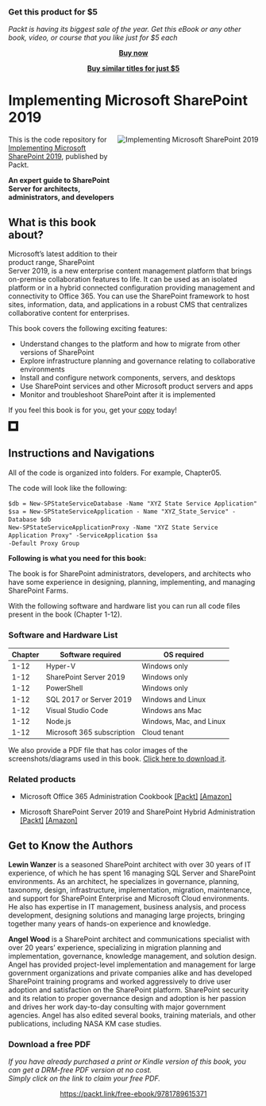 
### Get this product for $5

<i>Packt is having its biggest sale of the year. Get this eBook or any other book, video, or course that you like just for $5 each</i>


<b><p align='center'>[Buy now](https://packt.link/9781789615371)</p></b>


<b><p align='center'>[Buy similar titles for just $5](https://subscription.packtpub.com/search)</p></b>


# Implementing Microsoft SharePoint 2019

<a href="https://www.packtpub.com/product/implementing-microsoft-sharepoint-2019/9781789615371?utm_source=github&utm_medium=repository&utm_campaign=9781789615371"><img src="https://static.packt-cdn.com/products/9781789615371/cover/smaller" alt="Implementing Microsoft SharePoint 2019" height="256px" align="right"></a>

This is the code repository for [Implementing Microsoft SharePoint 2019](https://www.packtpub.com/product/implementing-microsoft-sharepoint-2019/9781789615371?utm_source=github&utm_medium=repository&utm_campaign=9781789615371), published by Packt.

**An expert guide to SharePoint Server for architects, administrators, and developers**

## What is this book about?
Microsoft’s latest addition to their product range, SharePoint Server 2019, is a new enterprise content management platform that brings on-premise collaboration features to life. It can be used as an isolated platform or in a hybrid connected configuration providing management and connectivity to Office 365. You can use the SharePoint framework to host sites, information, data, and applications in a robust CMS that centralizes collaborative content for enterprises.

This book covers the following exciting features: 
* Understand changes to the platform and how to migrate from other versions of SharePoint
* Explore infrastructure planning and governance relating to collaborative environments
* Install and configure network components, servers, and desktops
* Use SharePoint services and other Microsoft product servers and apps
* Monitor and troubleshoot SharePoint after it is implemented

If you feel this book is for you, get your [copy](https://www.amazon.com/dp/1789615372) today!

<a href="https://www.packtpub.com/?utm_source=github&utm_medium=banner&utm_campaign=GitHubBanner"><img src="https://raw.githubusercontent.com/PacktPublishing/GitHub/master/GitHub.png" 
alt="https://www.packtpub.com/" border="5" /></a>


## Instructions and Navigations
All of the code is organized into folders. For example, Chapter05.

The code will look like the following:
```
$db = New-SPStateServiceDatabase -Name "XYZ State Service Application"
$sa = New-SPStateServiceApplication - Name "XYZ_State_Service" -Database $db
New-SPStateServiceApplicationProxy -Name "XYZ State Service Application Proxy" -ServiceApplication $sa
-Default Proxy Group
```

**Following is what you need for this book:**

The book is for SharePoint administrators, developers, and architects who have some experience in designing, planning, implementing, and managing SharePoint Farms.

With the following software and hardware list you can run all code files present in the book (Chapter 1-12).

### Software and Hardware List

| Chapter  | Software required                   | OS required                        |
| -------- | ------------------------------------| -----------------------------------|
| 1-12     |Hyper-V                              | Windows only                       |
| 1-12     | SharePoint Server 2019              | Windows only                       |
| 1-12     | PowerShell                          | Windows only                       |
| 1-12     | SQL 2017 or Server 2019             | Windows and Linux                  |
| 1-12     | Visual Studio Code                  | Windows ans Mac                    |
| 1-12     | Node.js                             | Windows, Mac, and Linux            |
| 1-12     | Microsoft 365 subscription          | Cloud tenant                       |


We also provide a PDF file that has color images of the screenshots/diagrams used in this book. [Click here to download it](https://static.packt-cdn.com/downloads/9781789615371_ColorImages.pdf).


### Related products <Other books you may enjoy>
* Microsoft Office 365 Administration Cookbook [[Packt]](https://www.packtpub.com/product/microsoft-office-365-administration-cookbook/9781838551230?utm_source=github&utm_medium=repository&utm_campaign=9781838551230) [[Amazon]](https://www.amazon.com/dp/1838551239)

* Microsoft SharePoint Server 2019 and SharePoint Hybrid Administration [[Packt]](https://www.packtpub.com/product/microsoft-sharepoint-server-2019-and-sharepoint-hybrid-administration/9781800563735?utm_source=github&utm_medium=repository&utm_campaign=9781800563735) [[Amazon]](https://www.amazon.com/dp/1800563736)

## Get to Know the Authors
**Lewin Wanzer**
is a seasoned SharePoint architect with over 30 years of IT experience, of which he has spent 16 managing SQL Server and SharePoint environments. As an architect, he specializes in governance, planning, taxonomy, design, infrastructure, implementation, migration, maintenance, and support for SharePoint Enterprise and Microsoft Cloud environments. He also has expertise in IT management, business analysis, and process development, designing solutions and managing large projects, bringing together many years of hands-on experience and knowledge.

**Angel Wood**
is a SharePoint architect and communications specialist with over 20 years’ experience, specializing in migration planning and implementation, governance, knowledge management, and solution design. Angel has provided project-level implementation and management for large government organizations and private companies alike and has developed SharePoint training programs and worked aggressively to drive user adoption and satisfaction on the SharePoint platform. SharePoint security and its relation to proper governance design and adoption is her passion and drives her work day-to-day consulting with major government agencies. Angel has also edited several books, training materials, and other publications, including NASA KM case studies.




### Download a free PDF

 <i>If you have already purchased a print or Kindle version of this book, you can get a DRM-free PDF version at no cost.<br>Simply click on the link to claim your free PDF.</i>
<p align="center"> <a href="https://packt.link/free-ebook/9781789615371">https://packt.link/free-ebook/9781789615371 </a> </p>